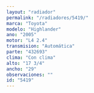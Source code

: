 ```yaml
---
layout: "radiador"
permalink: "/radiadores/5419/"
marca: "Toyota"
modelo: "Highlander"
ano: "2005"
motor: "L4 2.4"
transmision: "Automática"
parte: "432693"
clima: "Con clima"
alto: "17 3/4"
ancho: "29"
observaciones: ""
id: "5419"
---
```


